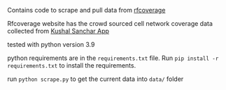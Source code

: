 
Contains code to scrape and pull data from [rfcoverage](https://rfcoverage.dot.gov.in/)

Rfcoverage website has the crowd sourced cell network coverage data collected from [Kushal Sanchar App](https://play.google.com/store/apps/details?id=vspl.KushalSanchar)

tested with python version 3.9

python requirements are in the `requirements.txt` file. Run `pip install -r requirements.txt` to install the requirements.

run `python scrape.py` to get the current data into `data/` folder
